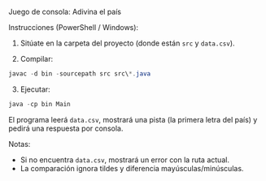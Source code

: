 Juego de consola: Adivina el país

Instrucciones (PowerShell / Windows):

1. Sitúate en la carpeta del proyecto (donde están `src` y `data.csv`).

2. Compilar:

```powershell
javac -d bin -sourcepath src src\*.java
```

3. Ejecutar:

```powershell
java -cp bin Main
```

El programa leerá `data.csv`, mostrará una pista (la primera letra del país) y pedirá una respuesta por consola.

Notas:
- Si no encuentra `data.csv`, mostrará un error con la ruta actual.
- La comparación ignora tildes y diferencia mayúsculas/minúsculas.
